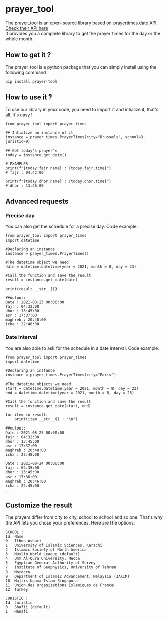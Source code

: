 # prayer_tool
The prayer_tool is an open-source library based on prayertimes.date API. [Check their API here](https://prayertimes.date/api)\
It provides you a complete library to get the prayer times for the day or the whole month.

## How to get it ?
The prayer_tool is a python package that you can simply install using the following command
```
pip install prayer-tool
```
## How to use it ?
To use our library in your code, you need to import it and intialize it, that's all. It's easy !
```
from prayer_tool import prayer_times

## Intialize an instance of it
instance = prayer_times.PrayerTimes(city="Brussels", school=3, juristic=0)

## Get today's prayer's
today = instance.get_date()

# EXAMPLES
print(f"{today.fajr.name} : {today.fajr.time}")
# fajr : 04:42:00

print(f"{today.dhor.name} : {today.dhor.time}")
# dhor : 13:46:00
```
## Advanced requests
### Precise day
You can also get the schedule for a precise day.
Code example:
```
from prayer_tool import prayer_times
import datetime

#Declaring an instance
instance = prayer_times.PrayerTimes()

#The datetime object we need
date = datetime.datetime(year = 2021, month = 8, day = 23)

#Call the function and save the result
result = instance.get_date(date)

print(result.__str__())

##output:
Date : 2021-08-23 00:00:00 
fajr : 04:32:00
dhor : 13:45:00
asr : 17:37:00
maghreb : 20:48:00
icha : 22:48:00
```
### Date interval
You are also able to ask for the schedule in a date interval.
Code example:
```
from prayer_tool import prayer_times
import datetime

#Declaring an instance
instance = prayer_times.PrayerTimes(city="Paris")

#The datetime objects we need
start = datetime.datetime(year = 2021, month = 8, day = 23)
end = datetime.datetime(year = 2021, month = 8, day = 26)

#Call the function and save the result
result = instance.get_date(start, end)

for item in result:
    print(item.__str__() + "\n")

##output:
Date : 2021-08-23 00:00:00 
fajr : 04:32:00
dhor : 13:45:00
asr : 17:37:00
maghreb : 20:48:00
icha : 22:48:00

Date : 2021-08-24 00:00:00
fajr : 04:35:00
dhor : 13:45:00
asr : 17:36:00
maghreb : 20:46:00
icha : 22:45:00
...
```

## Customize the result
The prayers differ from city to city, school to school and so one. That's why the API lets you chose your preferences.
Here are the options:
```
SCHOOL : 
Id	Name	
0	Ithna Ashari
1	University of Islamic Sciences, Karachi	
2	Islamic Society of North America
3	Muslim World League (default)
4	Umm Al-Qura University, Mecca
5	Egyptian General Authority of Survey
7	Institute of Geophysics, University of Tehran
8	Morocco
9	Department of Islamic Advancement, Malaysia (JAKIM)	
10	Majlis Ugama Islam Singapura
11	Union des Organisations Islamiques de France
12	Turkey
```
```
JURISTIC :
Id	Juristic
0	Shafii (default)
1	Hanafi
```
